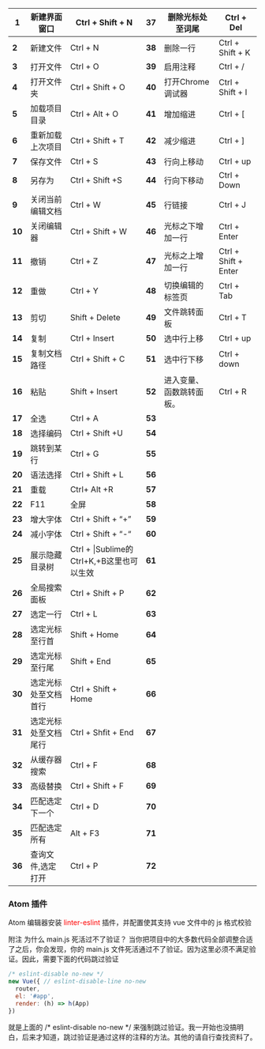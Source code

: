 | **1**  | 新建界面窗口         | Ctrl + Shift + N                          | **37** | 删除光标处至词尾         | Ctrl + Del           |
| ------ | -------------------- | ----------------------------------------- | ------ | ------------------------ | -------------------- |
| **2**  | 新建文件             | Ctrl + N                                  | **38** | 删除一行                 | Ctrl + Shift + K     |
| **3**  | 打开文件             | Ctrl + O                                  | **39** | 启用注释                 | Ctrl + /             |
| **4**  | 打开文件夹           | Ctrl + Shift + O                          | **40** | 打开Chrome调试器         | Ctrl + Shift + I     |
| **5**  | 加载项目目录         | Ctrl + Alt + O                            | **41** | 增加缩进                 | Ctrl + [             |
| **6**  | 重新加载上次项目     | Ctrl + Shift + T                          | **42** | 减少缩进                 | Ctrl + ]             |
| **7**  | 保存文件             | Ctrl + S                                  | **43** | 行向上移动               | Ctrl + up            |
| **8**  | 另存为               | Ctrl + Shift +S                           | **44** | 行向下移动               | Ctrl + Down          |
| **9**  | 关闭当前编辑文档     | Ctrl + W                                  | **45** | 行链接                   | Ctrl + J             |
| **10** | 关闭编辑器           | Ctrl + Shift + W                          | **46** | 光标之下增加一行         | Ctrl + Enter         |
| **11** | 撤销                 | Ctrl + Z                                  | **47** | 光标之上增加一行         | Ctrl + Shift + Enter |
| **12** | 重做                 | Ctrl + Y                                  | **48** | 切换编辑的标签页         | Ctrl + Tab           |
| **13** | 剪切                 | Shift + Delete                            | **49** | 文件跳转面板             | Ctrl + T             |
| **14** | 复制                 | Ctrl + Insert                             | **50** | 选中行上移               | Ctrl + up            |
| **15** | 复制文档路径         | Ctrl + Shift + C                          | **51** | 选中行下移               | Ctrl + down          |
| **16** | 粘贴                 | Shift + Insert                            | **52** | 进入变量、函数跳转面板。 | Ctrl + R             |
| **17** | 全选                 | Ctrl + A                                  | **53** |                          |                      |
| **18** | 选择编码             | Ctrl + Shift +U                           | **54** |                          |                      |
| **19** | 跳转到某行           | Ctrl + G                                  | **55** |                          |                      |
| **20** | 语法选择             | Ctrl + Shift + L                          | **56** |                          |                      |
| **21** | 重载                 | Ctrl+ Alt +R                              | **57** |                          |                      |
| **22** | F11                  | 全屏                                      | **58** |                          |                      |
| **23** | 增大字体             | Ctrl + Shift + “+”                        | **59** |                          |                      |
| **24** | 减小字体             | Ctrl + Shift + “-“                        | **60** |                          |                      |
| **25** | 展示隐藏目录树       | Ctrl + \|Sublime的Ctrl+K,+B这里也可以生效 | **61** |                          |                      |
| **26** | 全局搜索面板         | Ctrl + Shift + P                          | **62** |                          |                      |
| **27** | 选定一行             | Ctrl + L                                  | **63** |                          |                      |
| **28** | 选定光标至行首       | Shift + Home                              | **64** |                          |                      |
| **29** | 选定光标至行尾       | Shift + End                               | **65** |                          |                      |
| **30** | 选定光标处至文档首行 | Ctrl + Shift + Home                       | **66** |                          |                      |
| **31** | 选定光标处至文档尾行 | Ctrl + Shfit + End                        | **67** |                          |                      |
| **32** | 从缓存器搜索         | Ctrl + F                                  | **68** |                          |                      |
| **33** | 高级替换             | Ctrl + Shift + F                          | **69** |                          |                      |
| **34** | 匹配选定下一个       | Ctrl + D                                  | **70** |                          |                      |
| **35** | 匹配选定所有         | Alt + F3                                  | **71** |                          |                      |
| **36** | 查询文件,选定打开    | Ctrl + P                                  | **72** |                          |                      |



### Atom 插件



Atom 编辑器安装<font color="red"> linter-eslint</font> 插件，并配置使其支持 vue 文件中的 js 格式校验

附注 为什么 main.js 死活过不了验证？
当你把项目中的大多数代码全部调整合适了之后，你会发现，你的 main.js 文件死活通过不了验证。因为这里必须不满足验证。因此，需要下面的代码跳过验证

```js
/* eslint-disable no-new */
new Vue({ // eslint-disable-line no-new
  router,
  el: '#app',
  render: (h) => h(App)
})
```



就是上面的 /* eslint-disable no-new */ 来强制跳过验证。我一开始也没搞明白，后来才知道，跳过验证是通过这样的注释的方法。其他的请自行查找资料了。

